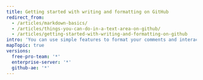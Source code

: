 ```yaml
---
title: Getting started with writing and formatting on GitHub
redirect_from:
  - /articles/markdown-basics/
  - /articles/things-you-can-do-in-a-text-area-on-github/
  - /articles/getting-started-with-writing-and-formatting-on-github
intro: 'You can use simple features to format your comments and interact with others in issues, pull requests,and wikis on GitHub.'
mapTopic: true
versions:
  free-pro-team: '*'
  enterprise-server: '*'
  github-ae: '*'
---
```



